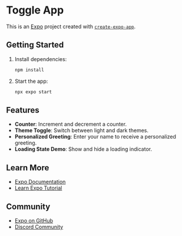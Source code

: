 # Toggle App

This is an [Expo](https://expo.dev) project created with [`create-expo-app`](https://www.npmjs.com/package/create-expo-app).

## Getting Started

1. Install dependencies:
   ```bash
   npm install
   ```

2. Start the app:
   ```bash
   npx expo start
   ```

## Features

- **Counter**: Increment and decrement a counter.
- **Theme Toggle**: Switch between light and dark themes.
- **Personalized Greeting**: Enter your name to receive a personalized greeting.
- **Loading State Demo**: Show and hide a loading indicator.

## Learn More

- [Expo Documentation](https://docs.expo.dev/)
- [Learn Expo Tutorial](https://docs.expo.dev/tutorial/introduction/)

## Community

- [Expo on GitHub](https://github.com/expo/expo)
- [Discord Community](https://chat.expo.dev)